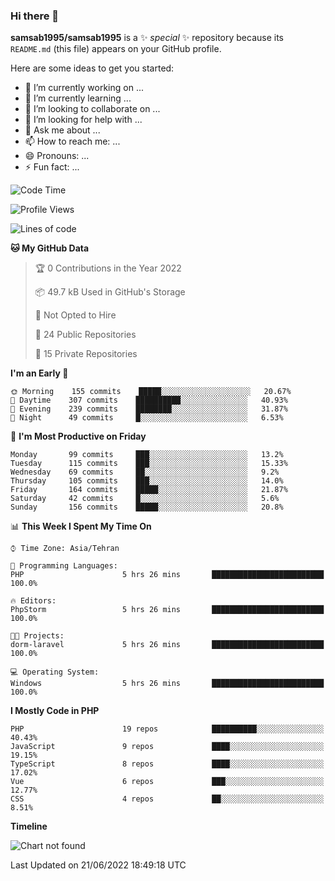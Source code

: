 ### Hi there 👋

**samsab1995/samsab1995** is a ✨ _special_ ✨ repository because its `README.md` (this file) appears on your GitHub profile.

Here are some ideas to get you started:

- 🔭 I’m currently working on ...
- 🌱 I’m currently learning ...
- 👯 I’m looking to collaborate on ...
- 🤔 I’m looking for help with ...
- 💬 Ask me about ...
- 📫 How to reach me: ...
- 😄 Pronouns: ...
- ⚡ Fun fact: ...

<!--START_SECTION:waka-->
![Code Time](http://img.shields.io/badge/Code%20Time-0%20secs-blue)

![Profile Views](http://img.shields.io/badge/Profile%20Views-0-blue)

![Lines of code](https://img.shields.io/badge/From%20Hello%20World%20I%27ve%20Written-877%20Thousand%20lines%20of%20code-blue)

**🐱 My GitHub Data** 

> 🏆 0 Contributions in the Year 2022
 > 
> 📦 49.7 kB Used in GitHub's Storage 
 > 
> 🚫 Not Opted to Hire
 > 
> 📜 24 Public Repositories 
 > 
> 🔑 15 Private Repositories  
 > 
**I'm an Early 🐤** 

```text
🌞 Morning    155 commits    █████░░░░░░░░░░░░░░░░░░░░   20.67% 
🌆 Daytime    307 commits    ██████████░░░░░░░░░░░░░░░   40.93% 
🌃 Evening    239 commits    ████████░░░░░░░░░░░░░░░░░   31.87% 
🌙 Night      49 commits     █░░░░░░░░░░░░░░░░░░░░░░░░   6.53%

```
📅 **I'm Most Productive on Friday** 

```text
Monday       99 commits     ███░░░░░░░░░░░░░░░░░░░░░░   13.2% 
Tuesday      115 commits    ███░░░░░░░░░░░░░░░░░░░░░░   15.33% 
Wednesday    69 commits     ██░░░░░░░░░░░░░░░░░░░░░░░   9.2% 
Thursday     105 commits    ███░░░░░░░░░░░░░░░░░░░░░░   14.0% 
Friday       164 commits    █████░░░░░░░░░░░░░░░░░░░░   21.87% 
Saturday     42 commits     █░░░░░░░░░░░░░░░░░░░░░░░░   5.6% 
Sunday       156 commits    █████░░░░░░░░░░░░░░░░░░░░   20.8%

```


📊 **This Week I Spent My Time On** 

```text
⌚︎ Time Zone: Asia/Tehran

💬 Programming Languages: 
PHP                      5 hrs 26 mins       █████████████████████████   100.0%

🔥 Editors: 
PhpStorm                 5 hrs 26 mins       █████████████████████████   100.0%

🐱‍💻 Projects: 
dorm-laravel             5 hrs 26 mins       █████████████████████████   100.0%

💻 Operating System: 
Windows                  5 hrs 26 mins       █████████████████████████   100.0%

```

**I Mostly Code in PHP** 

```text
PHP                      19 repos            ██████████░░░░░░░░░░░░░░░   40.43% 
JavaScript               9 repos             ████░░░░░░░░░░░░░░░░░░░░░   19.15% 
TypeScript               8 repos             ████░░░░░░░░░░░░░░░░░░░░░   17.02% 
Vue                      6 repos             ███░░░░░░░░░░░░░░░░░░░░░░   12.77% 
CSS                      4 repos             ██░░░░░░░░░░░░░░░░░░░░░░░   8.51%

```


**Timeline**

![Chart not found](https://raw.githubusercontent.com/samsab1995/samsab1995/main/charts/bar_graph.png) 


 Last Updated on 21/06/2022 18:49:18 UTC
<!--END_SECTION:waka-->
